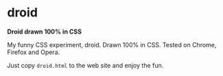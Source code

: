 # droid

**Droid drawn 100% in CSS**

My funny CSS experiment, droid. Drawn 100% in CSS. Tested on Chrome, Firefox and Opera.

Just copy `droid.html` to the web site and enjoy the fun.
